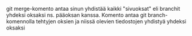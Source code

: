 git merge-komento antaa sinun yhdistää kaikki "sivuoksat" eli branchit yhdeksi oksaksi ns. pääoksan kanssa. 
Komento antaa git branch-komennolla tehtyjen oksien ja niissä olevien tiedostojen yhdistyä yhdeksi oksaksi
